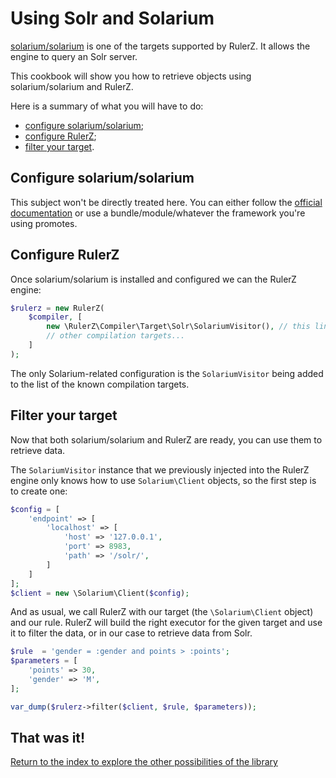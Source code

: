 Using Solr and Solarium
=======================

[solarium/solarium](https://github.com/solariumphp/solarium) is one of the
targets supported by RulerZ. It allows the engine to query an Solr server.

This cookbook will show you how to retrieve objects using solarium/solarium and
RulerZ.

Here is a summary of what you will have to do:

 * [configure solarium/solarium](#configure-solarium-solarium);
 * [configure RulerZ](#configure-rulerz);
 * [filter your target](#filter-your-target).

## Configure solarium/solarium

This subject won't be directly treated here. You can either follow the [official
documentation](http://wiki.solarium-project.org/index.php/V3:Installation#Getting_Solarium)
or use a bundle/module/whatever the framework you're using promotes.

## Configure RulerZ

Once solarium/solarium is installed and configured we can the RulerZ engine:

```php
$rulerz = new RulerZ(
    $compiler, [
        new \RulerZ\Compiler\Target\Solr\SolariumVisitor(), // this line is Solarium-specific
        // other compilation targets...
    ]
);
```

The only Solarium-related configuration is the `SolariumVisitor` being added
to the list of the known compilation targets.

## Filter your target

Now that both solarium/solarium and RulerZ are ready, you can use them to retrieve
data.

The `SolariumVisitor` instance that we previously injected into the RulerZ
engine only knows how to use `Solarium\Client` objects, so the first step is to
create one:

```php
$config = [
    'endpoint' => [
        'localhost' => [
            'host' => '127.0.0.1',
            'port' => 8983,
            'path' => '/solr/',
        ]
    ]
];
$client = new \Solarium\Client($config);
```

And as usual, we call RulerZ with our target (the `\Solarium\Client` object) and
our rule.
RulerZ will build the right executor for the given target and use it to filter
the data, or in our case to retrieve data from Solr.

```php
$rule  = 'gender = :gender and points > :points';
$parameters = [
    'points' => 30,
    'gender' => 'M',
];

var_dump($rulerz->filter($client, $rule, $parameters));
```

## That was it!

[Return to the index to explore the other possibilities of the library](../index.md)
